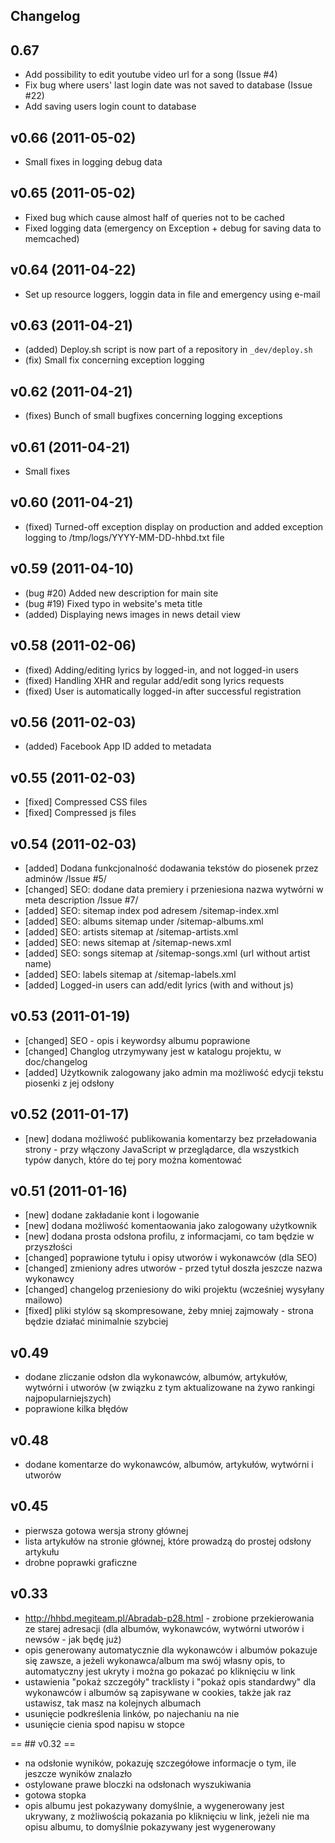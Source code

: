 
## Changelog

## 0.67
 * Add possibility to edit youtube video url for a song (Issue #4)
 * Fix bug where users' last login date was not saved to database (Issue #22)
 * Add saving users login count to database

## v0.66 (2011-05-02)
 * Small fixes in logging debug data

## v0.65 (2011-05-02)
 * Fixed bug which cause almost half of queries not to be cached
 * Fixed logging data (emergency on Exception + debug for saving data to memcached)

## v0.64 (2011-04-22)
 * Set up resource loggers, loggin data in file and emergency using e-mail

## v0.63 (2011-04-21)
 * (added) Deploy.sh script is now part of a repository in `_dev/deploy.sh`
 * (fix) Small fix concerning exception logging

## v0.62 (2011-04-21)
 * (fixes) Bunch of small bugfixes concerning logging exceptions

## v0.61 (2011-04-21)
 * Small fixes

## v0.60 (2011-04-21)
 * (fixed) Turned-off exception display on production and added exception logging to /tmp/logs/YYYY-MM-DD-hhbd.txt file

## v0.59 (2011-04-10)
 * (bug #20) Added new description for main site
 * (bug #19) Fixed typo in website's meta title
 * (added) Displaying news images in news detail view

## v0.58 (2011-02-06)
 * (fixed) Adding/editing lyrics by logged-in, and not logged-in users
 * (fixed) Handling XHR and regular add/edit song lyrics requests
 * (fixed) User is automatically logged-in after successful registration

## v0.56 (2011-02-03)
 * (added) Facebook App ID added to metadata

## v0.55 (2011-02-03)
 * [fixed] Compressed CSS files
 * [fixed] Compressed js files

## v0.54 (2011-02-03)
 * [added] Dodana funkcjonalność dodawania tekstów do piosenek przez adminów /Issue #5/
 * [changed] SEO: dodane data premiery i przeniesiona nazwa wytwórni w meta description /Issue #7/
 * [added] SEO: sitemap index pod adresem /sitemap-index.xml
 * [added] SEO: albums sitemap under /sitemap-albums.xml
 * [added] SEO: artists sitemap at /sitemap-artists.xml
 * [added] SEO: news sitemap at /sitemap-news.xml
 * [added] SEO: songs sitemap at /sitemap-songs.xml (url without artist name)
 * [added] SEO: labels sitemap at /sitemap-labels.xml
 * [added] Logged-in users can add/edit lyrics (with and without js)

## v0.53 (2011-01-19)
 * [changed] SEO - opis i keywordsy albumu poprawione
 * [changed] Changlog utrzymywany jest w katalogu projektu, w doc/changelog
 * [added] Użytkownik zalogowany jako admin ma możliwość edycji tekstu piosenki z jej odsłony

## v0.52 (2011-01-17)
 * [new] dodana możliwość publikowania komentarzy bez przeładowania strony - przy włączony JavaScript w przeglądarce, dla wszystkich typów danych, które do tej pory można komentować

## v0.51 (2011-01-16)
 * [new] dodane zakładanie kont i logowanie
 * [new] dodana możliwość komentaowania jako zalogowany użytkownik
 * [new] dodana prosta odsłona profilu, z informacjami, co tam będzie w przyszłości
 * [changed] poprawione tytułu i opisy utworów i wykonawców (dla SEO)
 * [changed] zmieniony adres utworów - przed tytuł doszła jeszcze nazwa wykonawcy
 * [changed] changelog przeniesiony do wiki projektu (wcześniej wysyłany mailowo)
 * [fixed] pliki stylów są skompresowane, żeby mniej zajmowały - strona będzie działać minimalnie szybciej

## v0.49
 * dodane zliczanie odsłon dla wykonawców, albumów, artykułów, wytwórni i utworów (w związku z tym aktualizowane na żywo rankingi najpopularniejszych)
 * poprawione kilka błędów

## v0.48
 * dodane komentarze do wykonawców, albumów, artykułów, wytwórni i utworów

## v0.45
 * pierwsza gotowa wersja strony głównej
 * lista artykułów na stronie głównej, które prowadzą do prostej odsłony artykułu
 * drobne poprawki graficzne

## v0.33
 * http://hhbd.megiteam.pl/Abradab-p28.html - zrobione przekierowania ze starej adresacji (dla albumów, wykonawców, wytwórni utworów i newsów - jak będę już)
 * opis generowany automatycznie dla wykonawców i albumów pokazuje się zawsze, a jeżeli wykonawca/album ma swój własny opis, to automatyczny jest ukryty i można go pokazać po kliknięciu w link
 * ustawienia "pokaż szczegóły" tracklisty i "pokaż opis standardwy" dla wykonawców i albumów są zapisywane w cookies, także jak raz  ustawisz, tak masz na kolejnych albumach
 * usunięcie podkreślenia linków, po najechaniu na nie
 * usunięcie cienia spod napisu w stopce

== ## v0.32 ==
 * na odsłonie wyników, pokazuję szczegółowe informacje o tym, ile jeszcze wyników znalazło
 * ostylowane prawe bloczki na odsłonach wyszukiwania
 * gotowa stopka
 * opis albumu jest pokazywany domyślnie, a wygenerowany jest ukrywany, z możliwością pokazania po kliknięciu w link, jeżeli nie ma opisu albumu, to domyślnie pokazywany jest wygenerowany
